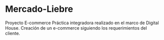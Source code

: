 # Mercado-Liebre
Proyecto E-commerce
Práctica integradora realizado en el marco de Digital House.
Creación de un e-commerce siguiendo los requerimientos del cliente.

